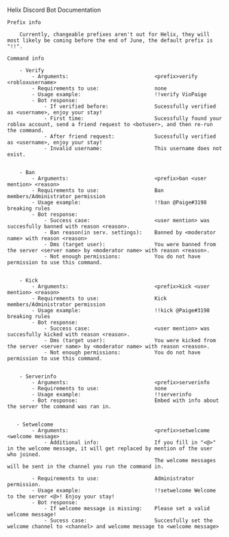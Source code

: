 Helix Discord Bot Documentation

    Prefix info

        Currently, changeable prefixes aren't out for Helix, they will most likely be coming before the end of June, the default prefix is "!!".

    Command info 

        - Verify
            - Arguments:                            <prefix>verify <robloxusername>
            - Requirements to use:                  none
            - Usage example:                        !!verify VioPaige
            - Bot response:
                - If verified before:               Sucessfully verified as <username>, enjoy your stay!
                - First time:                       Sucessfully found your roblox account, send a friend request to <botuser>, and then re-run the command.
                - After friend request:             Sucessfully verified as <username>, enjoy your stay!
                - Invalid username:                 This username does not exist.

 
        - Ban
            - Arguments:                            <prefix>ban <user mention> <reason>
            - Requirements to use:                  Ban members/Administrator permission
            - Usage example:                        !!ban @Paige#3198 breaking rules
            - Bot response:                 
                - Success case:                     <user mention> was succesfully banned with reason <reason>.
                - Ban reason(in serv. settings):    Banned by <moderator name> with reason <reason>
                - Dms (target user):                You were banned from the server <server name> by <moderator name> with reason <reason>.
                - Not enough permissions:           You do not have permission to use this command.


        - Kick
            - Arguments:                            <prefix>kick <user mention> <reason>
            - Requirements to use:                  Kick members/Administrator permission
            - Usage example:                        !!kick @Paige#3198 breaking rules
            - Bot response:                 
                - Success case:                     <user mention> was succesfully kicked with reason <reason>.
                - Dms (target user):                You were kicked from the server <server name> by <moderator name> with reason <reason>.
                - Not enough permissions:           You do not have permission to use this command.


        - Serverinfo
            - Arguments:                            <prefix>serverinfo
            - Requirements to use:                  none
            - Usage example:                        !!serverinfo
            - Bot response:                         Embed with info about the server the command was ran in.


       - Setwelcome
            - Arguments:                            <prefix>setwelcome <welcome message>
                - Additional info:                  If you fill in "<@>" in the welcome message, it will get replaced by mention of the user who joined.
                                                    The welcome messages will be sent in the channel you run the command in.

            - Requirements to use:                  Administrator permission.
            - Usage example:                        !!setwelcome Welcome to the server <@>! Enjoy your stay!
            - Bot response:
                - If welcome message is missing:    Please set a valid welcome message!
                - Sucess case:                      Succesfully set the welcome channel to <channel> and welcome message to <welcome message>
